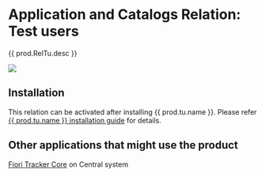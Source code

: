 # Application and Catalogs Relation: Test users
{{ prod.RelTu.desc }}

[![](res/tu.png)](res/tu.png)

## Installation
This relation can be activated after installing {{ prod.tu.name }}. Please refer [{{ prod.tu.name }} installation guide](../../../tu/FPS01/inst/) for details.

## Other applications that might use the product
[Fiori Tracker Core](../../core/SPS03/main.md) on Central system

